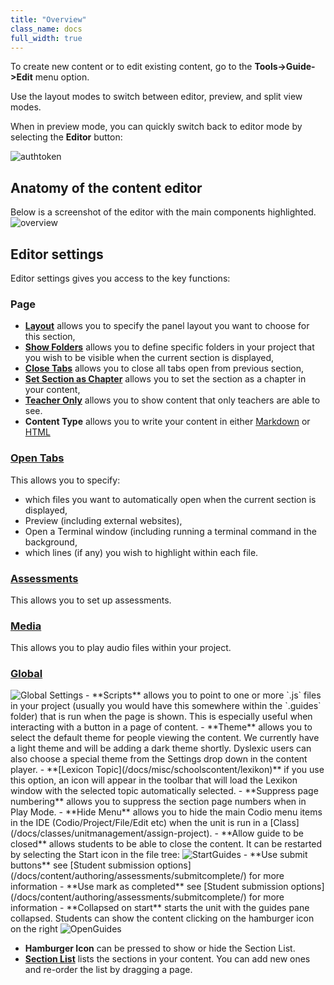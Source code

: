 ```yaml
---
title: "Overview"
class_name: docs
full_width: true
---
```


To create new content or to edit existing content, go to the **Tools->Guide->Edit** menu option.

Use the layout modes to switch between editor, preview, and split view modes.

When in preview mode, you can quickly switch back to editor mode by selecting the **Editor** button:

<img alt="authtoken" src="/img/docs/guides/editor.png" class="simple"/>

## Anatomy of the content editor
Below is a screenshot of the editor with the main components highlighted. 
<img alt="overview" src="/img/docs/guides/overview.png" class="simple"/>

## Editor settings
Editor settings gives you access to the key functions:

### Page
  - **[Layout](/docs/content/authoring/settings-actions/page)** allows you to specify the panel layout you want to choose for this section,
  - **[Show Folders](/docs/content/authoring/page-edit/hide-folder/)** allows you to define specific folders in your project that you wish to be visible when the current section is displayed,
  - **[Close Tabs](/docs/content/authoring/page-edit/inline/)** allows you to close all tabs open from previous section,
  - **[Set Section as Chapter](/docs/content/authoring/guides/chapter/)** allows you to set the section as a chapter in your content,
  - **[Teacher Only](/docs/content/authoring/page-edit/solutions/)** allows you to show content that only teachers are able to see.
  - **Content Type** allows you to write your content in either [Markdown](/docs/content/authoring/page-edit/edit/) or [HTML](/docs/content/authoring/page-edit/edit-html/) 

### [Open Tabs](/docs/content/authoring/settings-actions/open-tabs/)
This allows you to specify:

  - which files you want to automatically open when the current section is displayed,
  - Preview (including external websites),
  - Open a Terminal window (including running a terminal command in the background,
  - which lines (if any) you wish to highlight within each file.


### [Assessments](/docs/content/authoring/assessments/) 
This allows you to set up assessments.

### [Media](/docs/content/authoring/page-edit/imvid)
This allows you to play audio files within your project.


### [Global](/docs/content/authoring/settings-actions/global/)
<img alt="Global Settings" src="/img/docs/guides/globalsettings.png" class="simple"/>
- **Scripts** allows you to point to one or more `.js` files in your project (usually you would have this somewhere within the `.guides` folder) that is run when the page is shown. This is especially useful when interacting with a button in a page of content.
- **Theme** allows you to select the default theme for people viewing the content. We currently have a light theme and will be adding a dark theme shortly. Dyslexic users can also choose a special theme from the Settings drop down in the content player.
- **[Lexicon Topic](/docs/misc/schoolscontent/lexikon)**  if you use this option, an icon will appear in the toolbar that will load the Lexikon window with the selected topic automatically selected.
- **Suppress page numbering** allows you to suppress the section page numbers when in Play Mode.
- **Hide Menu** allows you to hide the main Codio menu items in the IDE (Codio/Project/File/Edit etc) when the unit is run in a [Class](/docs/classes/unitmanagement/assign-project).
- **Allow guide to be closed** allows students to be able to close the content. It can be restarted by selecting the Start icon in the file tree:
<img alt="StartGuides" src="/img/docs/guides/startguides.png" class="simple"/>
- **Use submit buttons** see [Student submission options](/docs/content/authoring/assessments/submitcomplete/) for more information
- **Use mark as completed** see [Student submission options](/docs/content/authoring/assessments/submitcomplete/) for more information
- **Collapsed on start** starts the unit with the guides pane collapsed. Students can show the content clicking on the hamburger icon on the right
<img alt="OpenGuides" src="/img/docs/guides/guidecollapse.png" class="simple"/>

- **Hamburger Icon** can be pressed to show or hide the Section List.
- **[Section List](/docs/content/authoring/guides/add-section/)** lists the sections in your content. You can add new ones and re-order the list by dragging a page.
